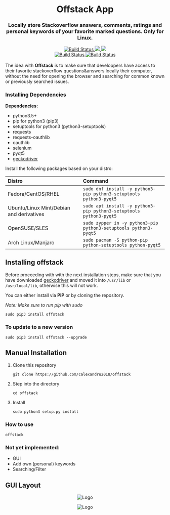 <h1 align="center">Offstack App</h1>
<h3 align="center">Locally store <b>Stackoverflow</b> answers, comments, ratings and personal keywords of your favorite marked questions. <b>Only for Linux.</b></h3>

<div align="center">
    <a href="https://github.com/calexandru2018/offstack/releases/latest">
        <img alt="Build Status" src="https://img.shields.io/github/release/calexandru2018/offstack.svg?style=flat" />
    </a>
    <a href="https://github.com/calexandru2018/offstack/blob/master/LICENSE">
        <img src="https://img.shields.io/github/license/calexandru2018/offstack">
    </a>
    <a href="https://liberapay.com/calexandru2018/donate">
        <img src="http://img.shields.io/liberapay/goal/calexandru2018.svg?logo=liberapay">
    </a>
</div>
<div align="center">
    <a href="https://actions-badge.atrox.dev/calexandru2018/offstack/goto?ref=master">
        <img alt="Build Status" src="https://img.shields.io/endpoint.svg?url=https%3A%2F%2Factions-badge.atrox.dev%2Fcalexandru2018%2Foffstack%2Fbadge%3Fref%3Dmaster&style=flat" />
    </a>
    <a href="https://actions-badge.atrox.dev/calexandru2018/offstack/goto?ref=testing">
        <img alt="Build Status" src="https://img.shields.io/endpoint.svg?url=https%3A%2F%2Factions-badge.atrox.dev%2Fcalexandru2018%2Foffstack%2Fbadge%3Fref%3Dtesting&style=flat" />
    </a>    
</div>    

<br>
The idea with <b>Offstack</b> is to make sure that developpers have access to their favorite stackoverflow questions&answers locally their computer, without the need for opening the browser and searching for common known or previously searched issues.

### Installing Dependencies

**Dependencies:**

- python3.5+
- pip for python3 (pip3)
- setuptools for python3 (python3-setuptools)
- requests
- requests-oauthlib
- oauthlib
- selenium
- pyqt5
- <a href="https://github.com/mozilla/geckodriver/releases">geckodriver</a>


Install the following packages based on your distro:

| **Distro**                              | **Command**                                                                                                                           |
|:----------------------------------------|:---------------------------------------------------------------------------------------------------------                             |
|Fedora/CentOS/RHEL                       | `sudo dnf install -y python3-pip python3-setuptools python3-pyqt5`                                              |
|Ubuntu/Linux Mint/Debian and derivatives | `sudo apt install -y python3-pip python3-setuptools python3-pyqt5`                        |
|OpenSUSE/SLES                            | `sudo zypper in -y python3-pip python3-setuptools python3-pyqt5`  |
|Arch Linux/Manjaro                       | `sudo pacman -S python-pip python-setuptools python-pyqt5`       |


## Installing offstack

Before proceeding with with the next installation steps, make sure that you have downloaded <a href="https://github.com/mozilla/geckodriver/releases">geckodriver</a> and moved it into `/usr/lib` or `/usr/local/lib`, otherwise this will not work.

You can either install via <b>PIP</b> or by cloning the repository.

*Note: Make sure to run pip with sudo*

`sudo pip3 install offstack`

### To update to a new version

`sudo pip3 install offstack --upgrade`

## Manual Installation

1. Clone this repository

    `git clone https://github.com/calexandru2018/offstack`

2. Step into the directory

   `cd offstack`

3. Install

    `sudo python3 setup.py install`

### How to use

 `offstack`

### Not yet implemented:
- GUI
- Add own (personal) keywords
- Searching/Filter

## GUI Layout

<p align="center">
  <img src="https://i.imgur.com/hPYZw28.png" alt="Logo"></img>
</p>

<p align="center">
  <img src="https://i.imgur.com/nzWsIwn.png" alt="Logo"></img>
</p>
